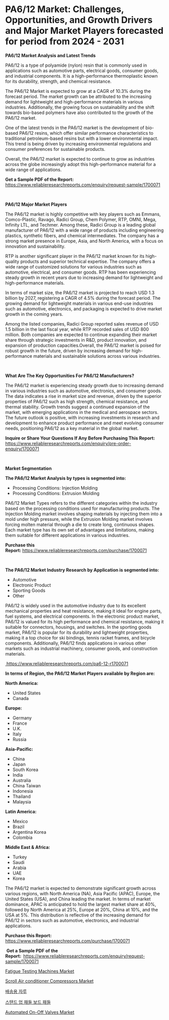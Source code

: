 <p><h1>PA6/12 Market: Challenges, Opportunities, and Growth Drivers and Major Market Players forecasted for period from 2024 - 2031</h1></p><p><strong>PA6/12 Market Analysis and Latest Trends</strong></p>
<p><p>PA6/12 is a type of polyamide (nylon) resin that is commonly used in applications such as automotive parts, electrical goods, consumer goods, and industrial components. It is a high-performance thermoplastic known for its durability, strength, and chemical resistance.</p><p>The PA6/12 Market is expected to grow at a CAGR of 10.3% during the forecast period. The market growth can be attributed to the increasing demand for lightweight and high-performance materials in various industries. Additionally, the growing focus on sustainability and the shift towards bio-based polymers have also contributed to the growth of the PA6/12 market.</p><p>One of the latest trends in the PA6/12 market is the development of bio-based PA6/12 resins, which offer similar performance characteristics to traditional petroleum-based resins but with a lower environmental impact. This trend is being driven by increasing environmental regulations and consumer preferences for sustainable products.</p><p>Overall, the PA6/12 market is expected to continue to grow as industries across the globe increasingly adopt this high-performance material for a wide range of applications.</p></p>
<p><strong>Get a Sample PDF of the Report:&nbsp;</strong> <a href="https://www.reliableresearchreports.com/enquiry/request-sample/1700071">https://www.reliableresearchreports.com/enquiry/request-sample/1700071</a></p>
<p>&nbsp;</p>
<p><strong>PA6/12 Major Market Players</strong></p>
<p><p>The PA6/12 market is highly competitive with key players such as Emmans, Comco-Plastic, Ravago, Radici Group, Chem Polymer, RTP, OMNI, Mega, Infinity LTL, and Techmer. Among these, Radici Group is a leading global manufacturer of PA6/12 with a wide range of products including engineering plastics, synthetic fibers, and chemical intermediates. The company has a strong market presence in Europe, Asia, and North America, with a focus on innovation and sustainability.</p><p>RTP is another significant player in the PA6/12 market known for its high-quality products and superior technical expertise. The company offers a wide range of customized solutions for various industries such as automotive, electrical, and consumer goods. RTP has been experiencing steady growth in recent years due to increasing demand for lightweight and high-performance materials.</p><p>In terms of market size, the PA6/12 market is projected to reach USD 1.3 billion by 2027, registering a CAGR of 4.5% during the forecast period. The growing demand for lightweight materials in various end-use industries such as automotive, electronics, and packaging is expected to drive market growth in the coming years.</p><p>Among the listed companies, Radici Group reported sales revenue of USD 1.5 billion in the last fiscal year, while RTP recorded sales of USD 800 million. Both companies are expected to continue expanding their market share through strategic investments in R&D, product innovation, and expansion of production capacities.Overall, the PA6/12 market is poised for robust growth in the future, driven by increasing demand for high-performance materials and sustainable solutions across various industries.</p></p>
<p>&nbsp;</p>
<p><strong>What Are The Key Opportunities For PA6/12 Manufacturers?</strong></p>
<p><p>The PA6/12 market is experiencing steady growth due to increasing demand in various industries such as automotive, electronics, and consumer goods. The data indicates a rise in market size and revenue, driven by the superior properties of PA6/12 such as high strength, chemical resistance, and thermal stability. Growth trends suggest a continued expansion of the market, with emerging applications in the medical and aerospace sectors. The future outlook is positive, with increasing investments in research and development to enhance product performance and meet evolving consumer needs, positioning PA6/12 as a key material in the global market.</p></p>
<p><strong>Inquire or Share Your Questions If Any Before Purchasing This Report:</strong> <a href="https://www.reliableresearchreports.com/enquiry/pre-order-enquiry/1700071">https://www.reliableresearchreports.com/enquiry/pre-order-enquiry/1700071</a></p>
<p>&nbsp;</p>
<p><strong>Market Segmentation</strong></p>
<p><strong>The PA6/12 Market Analysis by types is segmented into:</strong></p>
<p><ul><li>Processing Conditions: Injection Molding</li><li>Processing Conditions: Extrusion Molding</li></ul></p>
<p><p>PA6/12 Market Types refers to the different categories within the industry based on the processing conditions used for manufacturing products. The Injection Molding market involves shaping materials by injecting them into a mold under high pressure, while the Extrusion Molding market involves forcing molten material through a die to create long, continuous shapes. Each market type has its own set of advantages and limitations, making them suitable for different applications in various industries.</p></p>
<p><strong>Purchase this Report:&nbsp;</strong><a href="https://www.reliableresearchreports.com/purchase/1700071">https://www.reliableresearchreports.com/purchase/1700071</a></p>
<p>&nbsp;</p>
<p><strong>The PA6/12 Market Industry Research by Application is segmented into:</strong></p>
<p><ul><li>Automotive</li><li>Electronic Product</li><li>Sporting Goods</li><li>Other</li></ul></p>
<p><p>PA6/12 is widely used in the automotive industry due to its excellent mechanical properties and heat resistance, making it ideal for engine parts, fuel systems, and electrical components. In the electronic product market, PA6/12 is valued for its high performance and chemical resistance, making it suitable for connectors, housings, and switches. In the sporting goods market, PA6/12 is popular for its durability and lightweight properties, making it a top choice for ski bindings, tennis racket frames, and bicycle components. Additionally, PA6/12 finds applications in various other markets such as industrial machinery, consumer goods, and construction materials.</p></p>
<p><a href="https://www.reliableresearchreports.com/pa6-12-r1700071">&nbsp;https://www.reliableresearchreports.com/pa6-12-r1700071</a></p>
<p><strong>In terms of Region, the PA6/12 Market Players available by Region are:</strong></p>
<p>
    <p> <strong> North America: </strong>
        <ul>
            <li>United States</li>
            <li>Canada</li>
        </ul>
        </p> 
    <p> <strong> Europe: </strong>
        <ul>
            <li>Germany</li>
            <li>France</li>
            <li>U.K.</li>
            <li>Italy</li>
            <li>Russia</li>
        </ul>
        </p> 
    <p> <strong> Asia-Pacific: </strong>
        <ul>
            <li>China</li>
            <li>Japan</li>
            <li>South Korea</li>
            <li>India</li>
            <li>Australia</li>
            <li>China Taiwan</li>
            <li>Indonesia</li>
            <li>Thailand</li>
            <li>Malaysia</li>
        </ul>
        </p> 
    <p> <strong> Latin America: </strong>
        <ul>
            <li>Mexico</li>
            <li>Brazil</li>
            <li>Argentina Korea</li>
            <li>Colombia</li>
        </ul>
        </p> 
    <p> <strong> Middle East & Africa: </strong>
        <ul>
            <li>Turkey</li>
            <li>Saudi</li>
            <li>Arabia</li>
            <li>UAE</li>
            <li>Korea</li>
        </ul>
    </p>
    </p>
<p><p>The PA6/12 market is expected to demonstrate significant growth across various regions, with North America (NA), Asia Pacific (APAC), Europe, the United States (USA), and China leading the market. In terms of market dominance, APAC is anticipated to hold the largest market share at 40%, followed by North America at 25%, Europe at 20%, China at 10%, and the USA at 5%. This distribution is reflective of the increasing demand for PA6/12 in sectors such as automotive, electronics, and industrial applications.</p></p>
<p><strong>Purchase this Report: </strong><a href="https://www.reliableresearchreports.com/purchase/1700071">https://www.reliableresearchreports.com/purchase/1700071</a></p>
<p>&nbsp;<strong>Get a Sample PDF of the Report:&nbsp;&nbsp;</strong><a href="https://www.reliableresearchreports.com/enquiry/request-sample/1700071">https://www.reliableresearchreports.com/enquiry/request-sample/1700071</a></p>
<p><strong></strong></p>
<p><p><a href="https://www.linkedin.com/pulse/decoding-fatigue-testing-machines-market-metrics-share-trends-yo0le">Fatigue Testing Machines Market</a></p><p><a href="https://github.com/NaomieConner2023/Market-Research-Report-List-1/blob/main/scroll-air-conditioner-compressors-market.md">Scroll Air conditioner Compressors Market</a></p><p><a href="https://medium.com/@wilsonurcotte667s/%EC%84%A0%EB%B0%95-%ED%8F%AC%EC%9E%A5-%EC%8B%9C%EC%9E%A5-2031%EB%85%84%EA%B9%8C%EC%A7%80%EC%9D%98-%EB%8F%99%ED%96%A5-%EC%98%88%EC%B8%A1-%EB%B0%8F-%EA%B2%BD%EC%9F%81-%EB%B6%84%EC%84%9D-20916c583947">배송용 자루</a></p><p><a href="https://medium.com/@vallieemard2023/2024%EB%85%84%EB%B6%80%ED%84%B0-2031%EB%85%84%EA%B9%8C%EC%A7%80%EC%9D%98-%EC%8A%A4%ED%83%A0%EB%93%9C%EC%97%85-%ED%8C%A8%EB%93%A4-%EB%B3%B4%EB%93%9C-%EC%8B%9C%EC%9E%A5-%EB%B6%84%EC%84%9D-%EB%B0%8F-%EA%B7%9C%EB%AA%A8-%EC%98%88%EC%B8%A1-d7b4aff6edda">스탠드 업 패들 보드 패들</a></p><p><a href="https://github.com/RickHolmes3/Market-Research-Report-List-4/blob/main/automated-on-off-valves-market.md">Automated On-Off Valves Market</a></p></p>